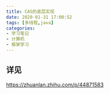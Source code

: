 ```yaml
---
title: CAS的底层实现
date: 2020-01-31 17:00:52
tags: [多线程,java]
categories:
- 学习笔记
- 计算机
- 框架学习
---
```


## 详见

https://zhuanlan.zhihu.com/p/44871583